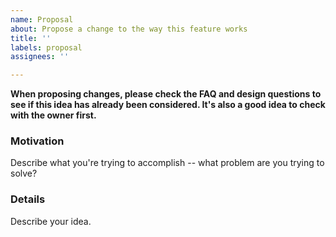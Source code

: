 ```yaml
---
name: Proposal
about: Propose a change to the way this feature works
title: ''
labels: proposal
assignees: ''

---
```


**When proposing changes, please check the FAQ and design questions to see if this idea has already been considered. It's also a good idea to check with the owner first.**

### Motivation

Describe what you're trying to accomplish -- what problem are you trying to solve?

### Details

Describe your idea.

